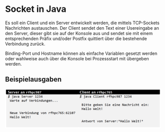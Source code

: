# Socket in Java

Es soll ein Client und ein Server entwickelt werden, die mittels TCP-Sockets Nachrichten austauschen. 
Der Client sendet den Text einer Usereingabe an den Server, dieser gibt sie auf der Konsole aus und sendet sie mit einem entsprechenden Präfix und/oder Postfix quittiert über die bestehende Verbindung zurück.

Binding-Port und Hostname können als einfache Variablen gesetzt werden oder wahlweise auch über die Konsole bei Prozessstart mit übergeben werden.

## Beispielausgaben

![](Beispielausgaben.png)
